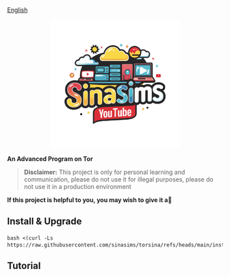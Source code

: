 [English](/README.md) 

<p align="center"><a href="#"><img src="logo.png" alt="Sinasims" height=300></a></p>

**An Advanced Program on Tor**


> **Disclaimer:** This project is only for personal learning and communication, please do not use it for illegal purposes, please do not use it in a production environment

**If this project is helpful to you, you may wish to give it a**🌟



## Install & Upgrade

```
bash <(curl -Ls https://raw.githubusercontent.com/sinasims/torsina/refs/heads/main/install.sh)
```

## Tutorial


